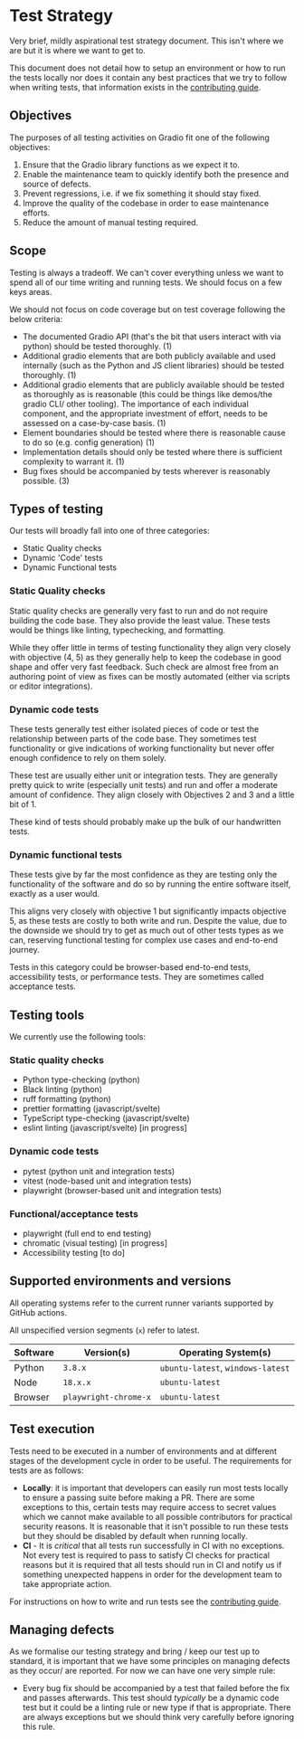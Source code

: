 # Test Strategy

Very brief, mildly aspirational test strategy document. This isn't where we are but it is where we want to get to.

This document does not detail how to setup an environment or how to run the tests locally nor does it contain any best practices that we try to follow when writing tests, that information exists in the [contributing guide](https://github.com/gradio-app/gradio/blob/main/CONTRIBUTING.md).

## Objectives

The purposes of all testing activities on Gradio fit one of the following objectives:

1. Ensure that the Gradio library functions as we expect it to.
2. Enable the maintenance team to quickly identify both the presence and source of defects.
3. Prevent regressions, i.e. if we fix something it should stay fixed.
4. Improve the quality of the codebase in order to ease maintenance efforts.
5. Reduce the amount of manual testing required.

## Scope

Testing is always a tradeoff. We can't cover everything unless we want to spend all of our time writing and running tests. We should focus on a few keys areas.

We should not focus on code coverage but on test coverage following the below criteria:

- The documented Gradio API (that's the bit that users interact with via python) should be tested thoroughly. (1)
- Additional gradio elements that are both publicly available and used internally (such as the Python and JS client libraries) should be tested thoroughly. (1)
- Additional gradio elements that are publicly available should be tested as thoroughly as is reasonable (this could be things like demos/the gradio CLI/ other tooling). The importance of each individual component, and the appropriate investment of effort, needs to be assessed on a case-by-case basis. (1)
- Element boundaries should be tested where there is reasonable cause to do so (e.g. config generation) (1)
- Implementation details should only be tested where there is sufficient complexity to warrant it. (1)
- Bug fixes should be accompanied by tests wherever is reasonably possible. (3)

## Types of testing

Our tests will broadly fall into one of three categories:

- Static Quality checks
- Dynamic 'Code' tests
- Dynamic Functional tests

### Static Quality checks

Static quality checks are generally very fast to run and do not require building the code base. They also provide the least value. These tests would be things like linting, typechecking, and formatting.

While they offer little in terms of testing functionality they align very closely with objective (4, 5) as they generally help to keep the codebase in good shape and offer very fast feedback. Such check are almost free from an authoring point of view as fixes can be mostly automated (either via scripts or editor integrations).

### Dynamic code tests

These tests generally test either isolated pieces of code or test the relationship between parts of the code base. They sometimes test functionality or give indications of working functionality but never offer enough confidence to rely on them solely.

These test are usually either unit or integration tests. They are generally pretty quick to write (especially unit tests) and run and offer a moderate amount of confidence. They align closely with Objectives 2 and 3 and a little bit of 1.

These kind of tests should probably make up the bulk of our handwritten tests.

### Dynamic functional tests

These tests give by far the most confidence as they are testing only the functionality of the software and do so by running the entire software itself, exactly as a user would.

This aligns very closely with objective 1 but significantly impacts objective 5, as these tests are costly to both write and run. Despite the value, due to the downside we should try to get as much out of other tests types as we can, reserving functional testing for complex use cases and end-to-end journey.

Tests in this category could be browser-based end-to-end tests, accessibility tests, or performance tests. They are sometimes called acceptance tests.

## Testing tools

We currently use the following tools:

### Static quality checks

- Python type-checking (python)
- Black linting (python)
- ruff formatting (python)
- prettier formatting (javascript/svelte)
- TypeScript type-checking (javascript/svelte)
- eslint linting (javascript/svelte) [in progress]

### Dynamic code tests

- pytest (python unit and integration tests)
- vitest (node-based unit and integration tests)
- playwright (browser-based unit and integration tests)

### Functional/acceptance tests

- playwright (full end to end testing)
- chromatic (visual testing) [in progress]
- Accessibility testing [to do]

## Supported environments and versions

All operating systems refer to the current runner variants supported by GitHub actions.

All unspecified version segments (`x`) refer to latest.

| Software | Version(s)            | Operating System(s)               |
| -------- | --------------------- | --------------------------------- |
| Python   | `3.8.x`               | `ubuntu-latest`, `windows-latest` |
| Node     | `18.x.x`              | `ubuntu-latest`                   |
| Browser  | `playwright-chrome-x` | `ubuntu-latest`                   |

## Test execution

Tests need to be executed in a number of environments and at different stages of the development cycle in order to be useful. The requirements for tests are as follows:

- **Locally**: it is important that developers can easily run most tests locally to ensure a passing suite before making a PR. There are some exceptions to this, certain tests may require access to secret values which we cannot make available to all possible contributors for practical security reasons. It is reasonable that it isn't possible to run these tests but they should be disabled by default when running locally.
- **CI** - It is _critical_ that all tests run successfully in CI with no exceptions. Not every test is required to pass to satisfy CI checks for practical reasons but it is required that all tests should run in CI and notify us if something unexpected happens in order for the development team to take appropriate action.

For instructions on how to write and run tests see the [contributing guide](https://github.com/gradio-app/gradio/blob/main/CONTRIBUTING.md).

## Managing defects

As we formalise our testing strategy and bring / keep our test up to standard, it is important that we have some principles on managing defects as they occur/ are reported. For now we can have one very simple rule:

- Every bug fix should be accompanied by a test that failed before the fix and passes afterwards. This test should _typically_ be a dynamic code test but it could be a linting rule or new type if that is appropriate. There are always exceptions but we should think very carefully before ignoring this rule.
